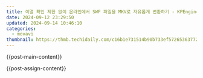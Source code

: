```yaml
---
title: 이멀 확인 제한 없이 온라인에서 SWF 파일을 MKV로 자유롭게 변환하기 - KPEngine
date: 2024-09-12 23:29:50
updated: 2024-09-14 10:46:10
categories:
  - movavi
thumbnail: https://thmb.techidaily.com/c16b1e731514b90b733ef5726536377276b9f0da4bb0ae7f591c4a5f178d3c77.jpg
---
```


{{post-main-content}}

<ins class="adsbygoogle"
     style="display:block"
     data-ad-format="autorelaxed"
     data-ad-client="ca-pub-7571918770474297"
     data-ad-slot="1223367746"></ins>

{{post-assign-content}}

<ins class="adsbygoogle"
     style="display:block"
     data-ad-client="ca-pub-7571918770474297"
     data-ad-slot="8358498916"
     data-ad-format="auto"
     data-full-width-responsive="true"></ins>
